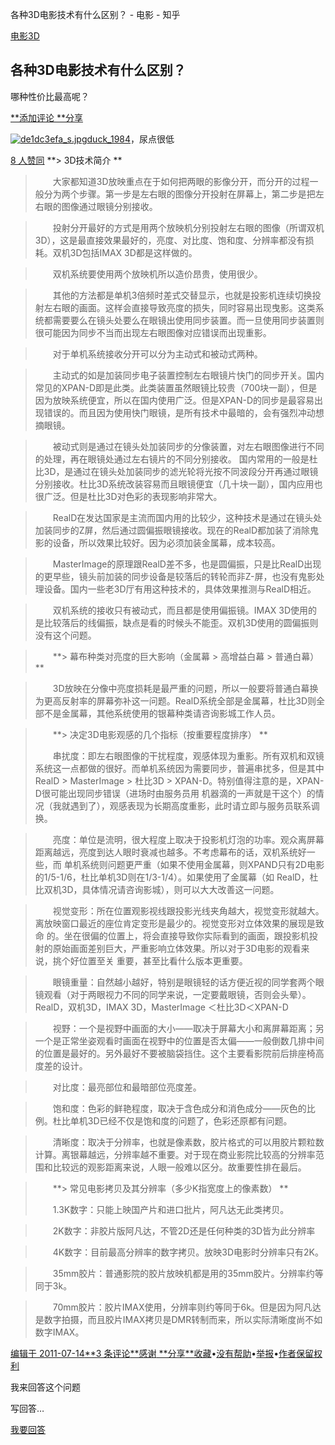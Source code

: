 各种3D电影技术有什么区别？ - 电影 - 知乎

 [电影](https://www.zhihu.com/topic/19550429)[3D](https://www.zhihu.com/topic/19554407)

## 各种3D电影技术有什么区别？

哪种性价比最高呢？

[**添加评论](https://www.zhihu.com/question/19766343#)[ **分享](https://www.zhihu.com/question/19766343#)

[![de1dc3efa_s.jpg](../_resources/30104ecfd8cf45cfdf6a31917bacf4cc.jpg)](https://www.zhihu.com/people/duck_1984)[duck_1984](https://www.zhihu.com/people/duck_1984)，尿点很低

[8 人赞同](https://www.zhihu.com/question/19766343#)
**> 3D技术简介
**
>

> 　　大家都知道3D放映重点在于如何把两眼的影像分开，而分开的过程一般分为两个步骤。第一步是左右眼的图像分开投射在屏幕上，第二步是把左右眼的图像通过眼镜分别接收。

>

> 　　投射分开最好的方式是用两个放映机分别投射左右眼的图像（所谓双机3D），这是最直接效果最好的，亮度、对比度、饱和度、分辨率都没有损耗。双机3D包括IMAX 3D都是这样做的。

> 　　双机系统要使用两个放映机所以造价昂贵，使用很少。

> 　　其他的方法都是单机3倍频时差式交替显示，也就是投影机连续切换投射左右眼的画面。这样会直接导致亮度的损失，同时容易出现曳影。这类系统都需要要么在镜头处要么在眼镜出使用同步装置。而一旦使用同步装置则很可能因为同步不当而出现左右眼图像对应错误而出现重影。

>
> 　　对于单机系统接收分开可以分为主动式和被动式两种。

> 　　主动式的如是加装同步电子装置控制左右眼镜片快门的同步开关。国内常见的XPAN-D即是此类。此类装置虽然眼镜比较贵（700块一副），但是因为放映系统便宜，所以在国内使用广泛。但是XPAN-D的同步是最容易出现错误的。而且因为使用快门眼镜，是所有技术中最暗的，会有强烈冲动想摘眼镜。

> 　　被动式则是通过在镜头处加装同步的分像装置，对左右眼图像进行不同的处理，再在眼镜处通过左右镜片的不同分别接收。 国内常用的一般是杜比3D，是通过在镜头处加装同步的滤光轮将光按不同波段分开再通过眼镜分别接收。杜比3D系统改装容易而且眼镜便宜（几十块一副），国内应用也很广泛。但是杜比3D对色彩的表现影响非常大。

> 　　RealD在发达国家是主流而国内用的比较少，这种技术是通过在镜头处加装同步的Z屏，然后通过圆偏振眼镜接收。现在的RealD都加装了消除鬼影的设备，所以效果比较好。因为必须加装金属幕，成本较高。

> 　　MasterImage的原理跟RealD差不多，也是圆偏振，只是比RealD出现的更早些，镜头前加装的同步设备是较落后的转轮而非Z-屏，也没有鬼影处理设备。国内一些老3D厅有用这种技术的，具体效果推测与RealD相近。

> 　　双机系统的接收只有被动式，而且都是使用偏振镜。IMAX 3D使用的是比较落后的线偏振，缺点是看的时候头不能歪。双机3D使用的圆偏振则没有这个问题。

>
> 　　**> 幕布种类对亮度的巨大影响（金属幕 > 高增益白幕 > 普通白幕）
**

> 　　3D放映在分像中亮度损耗是最严重的问题，所以一般要将普通白幕换为更高反射率的屏幕弥补这一问题。RealD系统全部是金属幕，杜比3D则全部不是金属幕，其他系统使用的银幕种类请咨询影城工作人员。

>
> 　　**> 决定3D电影观感的几个指标（按重要程度排序）
**
>
> 　　串扰度：即左右眼图像的干扰程度，观感体现为重影。所有双机和双镜系统这一点都做的很好。而单机系统因为需要同步，普遍串扰多，但是其中
> RealD > MasterImage > 杜比3D > XPAN-D。特别值得注意的是，XPAN-D很可能出现同步错误（进场时由服务员用
> 机器滴的一声就是干这个）的情况（我就遇到了），观感表现为长期高度重影，此时请立即与服务员联系调换。

> 　　亮度：单位是流明，很大程度上取决于投影机灯泡的功率。观众离屏幕距离越远，亮度到达人眼时衰减也越多。不考虑幕布的话，双机系统好一些，而
> 单机系统则问题更严重（如果不使用金属幕，则XPAND只有2D电影的1/5-1/6，杜比单机3D则在1/3-1/4）。如果使用了金属幕（如
> RealD，杜比双机3D，具体情况请咨询影城），则可以大大改善这一问题。

> 　　视觉变形：所在位置观影视线跟投影光线夹角越大，视觉变形就越大。离放映窗口最近的座位肯定变形是最少的。视觉变形对立体效果的展现是致命
> 的。坐在很偏的位置上，将会直接导致你实际看到的画面，跟投影机投射的原始画面差别巨大，严重影响立体效果。所以对于3D电影的观看来说，挑个好位置至关
> 重要，甚至比看什么版本更重要。

> 　　眼镜重量：自然越小越好，特别是眼镜轻的话方便近视的同学套两个眼镜观看（对于两眼视力不同的同学来说，一定要戴眼镜，否则会头晕）。RealD，双机3D，IMAX 3D，MasterImage ＜杜比3D＜XPAN-D

> 　　视野：一个是视野中画面的大小——取决于屏幕大小和离屏幕距离；另一个是正常坐姿观看时画面在视野中的位置是否太偏——一般倒数几排中间的位置是最好的。另外最好不要被脑袋挡住。这个主要看影院前后排座椅高度差的设计。

> 　　对比度：最亮部位和最暗部位亮度差。

> 　　饱和度：色彩的鲜艳程度，取决于含色成分和消色成分——灰色的比例。杜比单机3D已经不仅是饱和度的问题了，色彩还原都有问题。

> 　　清晰度：取决于分辨率，也就是像素数，胶片格式的可以用胶片颗粒数计算。离银幕越远，分辨率越不重要。对于现在商业影院比较高的分辨率范围和比较远的观影距离来说，人眼一般难以区分。故重要性排在最后。

>

> 　　**> 常见电影拷贝及其分辨率（多少K指宽度上的像素数）
**
>
> 　　1.3K数字：只能上映国产片和进口批片，阿凡达无此类拷贝。

> 　　2K数字：非胶片版阿凡达，不管2D还是任何种类的3D皆为此分辨率

> 　　4K数字：目前最高分辨率的数字拷贝。放映3D电影时分辨率只有2K。

> 　　35mm胶片：普通影院的胶片放映机都是用的35mm胶片。分辨率约等同于3k。

> 　　70mm胶片：胶片IMAX使用，分辨率则约等同于6k。但是因为阿凡达是数字拍摄，而且胶片IMAX拷贝是DMR转制而来，所以实际清晰度尚不如数字IMAX。

[编辑于 2011-07-14](https://www.zhihu.com/question/19766343/answer/12895003)[**3 条评论](https://www.zhihu.com/question/19766343#)[**感谢](https://www.zhihu.com/question/19766343#)[ **分享](https://www.zhihu.com/question/19766343#)[**收藏](https://www.zhihu.com/question/19766343#)•[没有帮助](https://www.zhihu.com/question/19766343#)•[举报](https://www.zhihu.com/question/19766343#)•[作者保留权利](https://www.zhihu.com/terms#sec-licence-1)

我来回答这个问题

写回答…

[我要回答](各种3D电影技术有什么区别？%20-%20电影%20-%20知乎.md#)